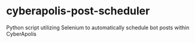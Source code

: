 # cyberapolis-post-scheduler
Python script utilizing Selenium to automatically schedule bot posts within CyberApolis 
